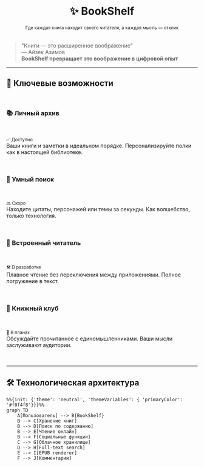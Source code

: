 # <div align="center">✨ BookShelf</div>
<div align="center"><sup>Где каждая книга находит своего читателя, а каждая мысль — отклик</sup></div>



<br>

> "Книги — это расширенное воображение"  
> — Айзек Азимов  
> **BookShelf превращает это воображение в цифровой опыт**

---

## 🌟 Ключевые возможности

<div style="display: grid; grid-template-columns: repeat(auto-fit, minmax(300px, 1fr)); gap: 1rem; margin: 2rem 0;">

### 📚 Личный архив
<small>✅ Доступно</small>  
Ваши книги и заметки в идеальном порядке. Персонализируйте полки как в настоящей библиотеке.

### 🔮 Умный поиск
<small>🔜 Скоро</small>  
Находите цитаты, персонажей или темы за секунды. Как волшебство, только технология.

### 📖 Встроенный читатель
<small>🛠 В разработке</small>  
Плавное чтение без переключения между приложениями. Полное погружение в текст.

### 💬 Книжный клуб
<small>📅 В планах</small>  
Обсуждайте прочитанное с единомышленниками. Ваши мысли заслуживают аудитории.

</div>

---

## 🛠 Технологическая архитектура

```mermaid
%%{init: {'theme': 'neutral', 'themeVariables': { 'primaryColor': '#f0f4f8'}}}%%
graph TD
    A[Пользователь] --> B{BookShelf}
    B --> C[Хранение книг]
    B --> D[Поиск по содержанию]
    B --> E[Чтение онлайн]
    B --> F[Социальные функции]
    C --> G[Облачное хранилище]
    D --> H[Full-text search]
    E --> I[EPUB renderer]
    F --> J[Комментарии]
